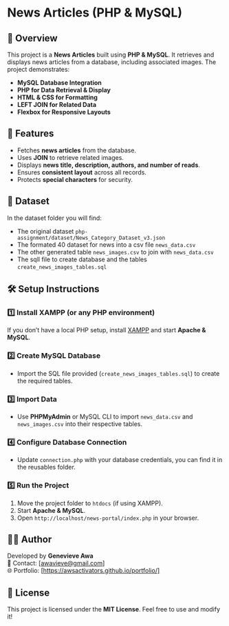 # News Articles (PHP & MySQL)

## 📌 Overview
This project is a **News Articles** built using **PHP & MySQL**. It retrieves and displays news articles from a database, including associated images. The project demonstrates:
- **MySQL Database Integration**
- **PHP for Data Retrieval & Display**
- **HTML & CSS for Formatting**
- **LEFT JOIN for Related Data**
- **Flexbox for Responsive Layouts**

## 🚀 Features
- Fetches **news articles** from the database.
- Uses **JOIN** to retrieve related images.
- Displays **news title, description, authors, and number of reads**.
- Ensures **consistent layout** across all records.
- Protects **special characters** for security.

## 📂 Dataset
In the dataset folder you will find: 
- The original dataset `php-assignment/dataset/News_Category_Dataset_v3.json`
- The formated 40 dataset for news into a csv file `news_data.csv`
- The other generated table `news_images.csv` to join with `news_data.csv`
- The sqll file to create database and the tables `create_news_images_tables.sql`



## 🛠️ Setup Instructions

### **1️⃣ Install XAMPP (or any PHP environment)**
If you don’t have a local PHP setup, install [XAMPP](https://www.apachefriends.org/index.html) and start **Apache & MySQL**.

### **2️⃣ Create MySQL Database**
- Import the SQL file provided (`create_news_images_tables.sql`) to create the required tables.

### **3️⃣ Import Data**
- Use **PHPMyAdmin** or MySQL CLI to import `news_data.csv` and `news_images.csv` into their respective tables.

### **4️⃣ Configure Database Connection**
- Update `connection.php` with your database credentials, you can find it in the reusables folder.

### **5️⃣ Run the Project**
1. Move the project folder to `htdocs` (if using XAMPP).
2. Start **Apache & MySQL**.
3. Open `http://localhost/news-portal/index.php` in your browser.



## 👨‍💻 Author
Developed by **Genevieve Awa**  
📧 Contact: [awavieve@gmail.com]  
🌐 Portfolio: [https://awsactivators.github.io/portfolio/]

## 📜 License
This project is licensed under the **MIT License**. Feel free to use and modify it!
